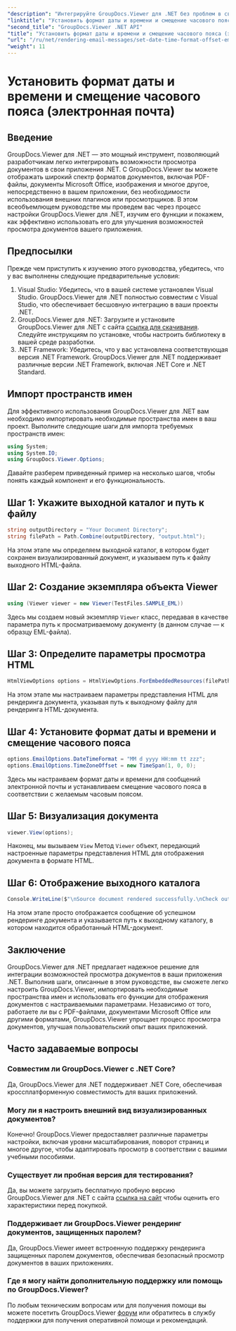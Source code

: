 ```yaml
---
"description": "Интегрируйте GroupDocs.Viewer для .NET без проблем в свои приложения для мощных возможностей просмотра документов. Улучшите пользовательский опыт с помощью настраиваемых параметров."
"linktitle": "Установить формат даты и времени и смещение часового пояса (электронная почта)"
"second_title": "GroupDocs.Viewer .NET API"
"title": "Установить формат даты и времени и смещение часового пояса (электронная почта)"
"url": "/ru/net/rendering-email-messages/set-date-time-format-offset-email/"
"weight": 11
---
```


# Установить формат даты и времени и смещение часового пояса (электронная почта)


## Введение
GroupDocs.Viewer для .NET — это мощный инструмент, позволяющий разработчикам легко интегрировать возможности просмотра документов в свои приложения .NET. С GroupDocs.Viewer вы можете отображать широкий спектр форматов документов, включая PDF-файлы, документы Microsoft Office, изображения и многое другое, непосредственно в вашем приложении, без необходимости использования внешних плагинов или просмотрщиков. В этом всеобъемлющем руководстве мы проведем вас через процесс настройки GroupDocs.Viewer для .NET, изучим его функции и покажем, как эффективно использовать его для улучшения возможностей просмотра документов вашего приложения.
## Предпосылки
Прежде чем приступить к изучению этого руководства, убедитесь, что у вас выполнены следующие предварительные условия:
1. Visual Studio: Убедитесь, что в вашей системе установлен Visual Studio. GroupDocs.Viewer для .NET полностью совместим с Visual Studio, что обеспечивает бесшовную интеграцию в ваши проекты .NET.
2. GroupDocs.Viewer для .NET: Загрузите и установите GroupDocs.Viewer для .NET с сайта [ссылка для скачивания](https://releases.groupdocs.com/viewer/net/). Следуйте инструкциям по установке, чтобы настроить библиотеку в вашей среде разработки.
3. .NET Framework: Убедитесь, что у вас установлена соответствующая версия .NET Framework. GroupDocs.Viewer для .NET поддерживает различные версии .NET Framework, включая .NET Core и .NET Standard.

## Импорт пространств имен
Для эффективного использования GroupDocs.Viewer для .NET вам необходимо импортировать необходимые пространства имен в ваш проект. Выполните следующие шаги для импорта требуемых пространств имен:

```csharp
using System;
using System.IO;
using GroupDocs.Viewer.Options;
```


Давайте разберем приведенный пример на несколько шагов, чтобы понять каждый компонент и его функциональность.
## Шаг 1: Укажите выходной каталог и путь к файлу
```csharp
string outputDirectory = "Your Document Directory";
string filePath = Path.Combine(outputDirectory, "output.html");
```
На этом этапе мы определяем выходной каталог, в котором будет сохранен визуализированный документ, и указываем путь к файлу выходного HTML-файла.
## Шаг 2: Создание экземпляра объекта Viewer
```csharp
using (Viewer viewer = new Viewer(TestFiles.SAMPLE_EML))
```
Здесь мы создаем новый экземпляр `Viewer` класс, передавая в качестве параметра путь к просматриваемому документу (в данном случае — к образцу EML-файла).
## Шаг 3: Определите параметры просмотра HTML
```csharp
HtmlViewOptions options = HtmlViewOptions.ForEmbeddedResources(filePath);
```
На этом этапе мы настраиваем параметры представления HTML для рендеринга документа, указывая путь к выходному файлу для рендеринга HTML-документа.
## Шаг 4: Установите формат даты и времени и смещение часового пояса
```csharp
options.EmailOptions.DateTimeFormat = "MM d yyyy HH:mm tt zzz";
options.EmailOptions.TimeZoneOffset = new TimeSpan(1, 0, 0);
```
Здесь мы настраиваем формат даты и времени для сообщений электронной почты и устанавливаем смещение часового пояса в соответствии с желаемым часовым поясом.
## Шаг 5: Визуализация документа
```csharp
viewer.View(options);
```
Наконец, мы вызываем `View` Метод `Viewer` объект, передающий настроенные параметры представления HTML для отображения документа в формате HTML.
## Шаг 6: Отображение выходного каталога
```csharp
Console.WriteLine($"\nSource document rendered successfully.\nCheck output in {outputDirectory}.");
```
На этом этапе просто отображается сообщение об успешном рендеринге документа и указывается путь к выходному каталогу, в котором находится обработанный HTML-документ.

## Заключение
GroupDocs.Viewer для .NET предлагает надежное решение для интеграции возможностей просмотра документов в ваши приложения .NET. Выполнив шаги, описанные в этом руководстве, вы сможете легко настроить GroupDocs.Viewer, импортировать необходимые пространства имен и использовать его функции для отображения документов с настраиваемыми параметрами. Независимо от того, работаете ли вы с PDF-файлами, документами Microsoft Office или другими форматами, GroupDocs.Viewer упрощает процесс просмотра документов, улучшая пользовательский опыт ваших приложений.
## Часто задаваемые вопросы
### Совместим ли GroupDocs.Viewer с .NET Core?
Да, GroupDocs.Viewer для .NET поддерживает .NET Core, обеспечивая кроссплатформенную совместимость для ваших приложений.
### Могу ли я настроить внешний вид визуализированных документов?
Конечно! GroupDocs.Viewer предоставляет различные параметры настройки, включая уровни масштабирования, поворот страниц и многое другое, чтобы адаптировать просмотр в соответствии с вашими учебными пособиями.
### Существует ли пробная версия для тестирования?
Да, вы можете загрузить бесплатную пробную версию GroupDocs.Viewer для .NET с сайта [ссылка на сайт](https://releases.groupdocs.com/viewer/net/) чтобы оценить его характеристики перед покупкой.
### Поддерживает ли GroupDocs.Viewer рендеринг документов, защищенных паролем?
Да, GroupDocs.Viewer имеет встроенную поддержку рендеринга защищенных паролем документов, обеспечивая безопасный просмотр документов в ваших приложениях.
### Где я могу найти дополнительную поддержку или помощь по GroupDocs.Viewer?
По любым техническим вопросам или для получения помощи вы можете посетить GroupDocs.Viewer [форум](https://forum.groupdocs.com/c/viewer/9) или обратитесь в службу поддержки для получения оперативной помощи и рекомендаций.